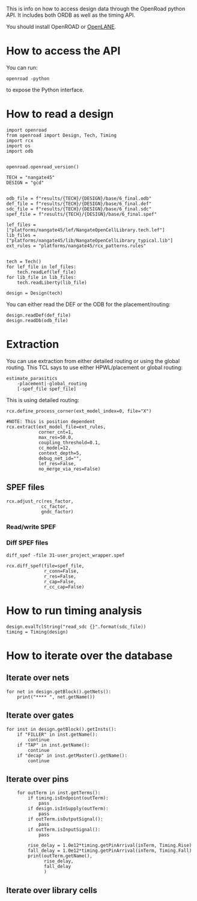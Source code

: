 This is info on how to access design data through the OpenRoad python API. It includes both ORDB as well as the timing API.

You should install OpenROAD or [OpenLANE](installation.md).

# How to access the API

You can run:
```
openroad -python
```
to expose the Python interface.


# How to read a design
```
import openroad
from openroad import Design, Tech, Timing
import rcx
import os
import odb


openroad.openroad_version()

TECH = "nangate45"
DESIGN = "gcd"


odb_file = f"results/{TECH}/{DESIGN}/base/6_final.odb"
def_file = f"results/{TECH}/{DESIGN}/base/6_final.def"
sdc_file = f"results/{TECH}/{DESIGN}/base/6_final.sdc"
spef_file = f"results/{TECH}/{DESIGN}/base/6_final.spef"

lef_files = ["platforms/nangate45/lef/NangateOpenCellLibrary.tech.lef"]
lib_files = ["platforms/nangate45/lib/NangateOpenCellLibrary_typical.lib"]
ext_rules = "platforms/nangate45/rcx_patterns.rules"


tech = Tech()
for lef_file in lef_files:
    tech.readLef(lef_file)
for lib_file in lib_files:
    tech.readLiberty(lib_file)

design = Design(tech)
```

You can either read the DEF or the ODB for the placement/routing:
```
design.readDef(def_file)
design.readDb(odb_file)
```

# Extraction
You can use extraction from either detailed routing or using the global routing. 
This TCL says to use either HPWL/placement or global routing:
```
estimate_parasitics
    -placement|-global_routing
    [-spef_file spef_file]
```

This is using detailed routing:
```
rcx.define_process_corner(ext_model_index=0, file="X")

#NOTE: This is position dependent
rcx.extract(ext_model_file=ext_rules,
            corner_cnt=1,
            max_res=50.0,
            coupling_threshold=0.1,
            cc_model=12,                
            context_depth=5,
            debug_net_id="",
            lef_res=False,
            no_merge_via_res=False)
```

## SPEF files

```
rcx.adjust_rc(res_factor,
             cc_factor,
             gndc_factor)
```

### Read/write SPEF

### Diff SPEF files
```
diff_spef -file 31-user_project_wrapper.spef
```
```
rcx.diff_spef(file=spef_file,
              r_conn=False,
              r_res=False,
              r_cap=False,
              r_cc_cap=False)
```
# How to run timing analysis
```
design.evalTclString("read_sdc {}".format(sdc_file))
timing = Timing(design)
```

# How to iterate over the database

## Iterate over nets
```
for net in design.getBlock().getNets():
    print("**** ", net.getName())
```
## Iterate over gates
```
for inst in design.getBlock().getInsts():
    if "FILLER" in inst.getName():
        continue
    if "TAP" in inst.getName():
        continue
    if "decap" in inst.getMaster().getName():
        continue
```
## Iterate over pins
```
    for outTerm in inst.getTerms():
        if timing.isEndpoint(outTerm):
            pass
        if design.isInSupply(outTerm):
            pass
        if outTerm.isOutputSignal():
            pass
        if outTerm.isInputSignal():
            pass

        rise_delay = 1.0e12*timing.getPinArrival(inTerm, Timing.Rise)
        fall_delay = 1.0e12*timing.getPinArrival(inTerm, Timing.Fall)
        print(outTerm.getName(), 
              rise_delay, 
              fall_delay
              )
```
## Iterate over library cells
